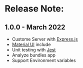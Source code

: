 # Release Note:

## 1.0.0 - March 2022

- Custome Server with [Express.js](https://expressjs.com/)
- [Material UI](https://mui.com/) include
- Unit testing with [Jest](https://jestjs.io/)
- Analyze bundles app
- Support Environment variables
